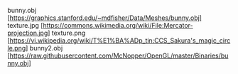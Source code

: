 bunny.obj [https://graphics.stanford.edu/~mdfisher/Data/Meshes/bunny.obj]
texture.jpg [https://commons.wikimedia.org/wiki/File:Mercator-projection.jpg]
texture.png [https://vi.wikipedia.org/wiki/T%E1%BA%ADp_tin:CCS_Sakura's_magic_circle.png]
bunny2.obj [https://raw.githubusercontent.com/McNopper/OpenGL/master/Binaries/bunny.obj]


